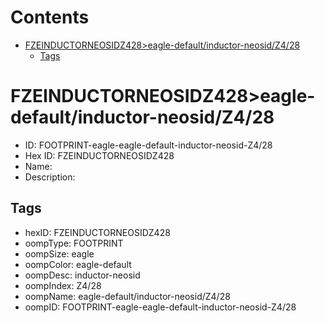 



Contents
========

* [FZEINDUCTORNEOSIDZ428>eagle-default/inductor-neosid/Z4/28](#fzeinductorneosidz428eagle-defaultinductor-neosidz428)
	* [Tags](#tags)

# FZEINDUCTORNEOSIDZ428>eagle-default/inductor-neosid/Z4/28

- ID: FOOTPRINT-eagle-eagle-default-inductor-neosid-Z4/28
- Hex ID: FZEINDUCTORNEOSIDZ428
- Name: 
- Description: 

## Tags

- hexID: FZEINDUCTORNEOSIDZ428
- oompType: FOOTPRINT
- oompSize: eagle
- oompColor: eagle-default
- oompDesc: inductor-neosid
- oompIndex: Z4/28
- oompName: eagle-default/inductor-neosid/Z4/28
- oompID: FOOTPRINT-eagle-eagle-default-inductor-neosid-Z4/28
